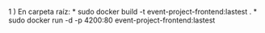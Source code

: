  1 ) En carpeta raíz:
        * sudo docker build -t event-project-frontend:lastest .
        * sudo docker run -d -p 4200:80 event-project-frontend:lastest
